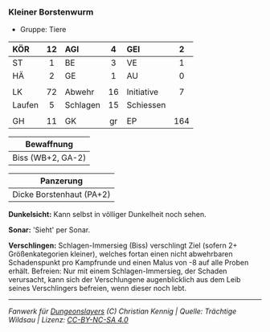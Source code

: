 ### Kleiner Borstenwurm

- Gruppe: Tiere

| KÖR    | 12  | AGI      |  4  | GEI        |  2  |
| :----- | :-: | :------- | :-: | :--------- | :-: |
| ST     |  1  | BE       |  3  | VE         |  1  |
| HÄ     |  2  | GE       |  1  | AU         |  0  |
|        |     |          |     |            |     |
| LK     | 72  | Abwehr   | 16  | Initiative |  7  |
| Laufen |  5  | Schlagen | 15  | Schiessen  |     |
|        |     |          |     |            |     |
| GH     | 11  | GK       | gr  | EP         | 164 |

|    Bewaffnung     |
| :---------------: |
| Biss (WB+2, GA-2) |

|        Panzerung         |
| :----------------------: |
| Dicke Borstenhaut (PA+2) |

**Dunkelsicht:** Kann selbst in völliger Dunkelheit noch sehen.

**Sonar:** 'Sieht' per Sonar.

**Verschlingen:** Schlagen-Immersieg (Biss) verschlingt Ziel (sofern 2+ Größenkategorien kleiner), welches fortan einen nicht abwehrbaren Schadenspunkt pro Kampfrunde und einen Malus von -8 auf alle Proben erhält. Befreien: Nur mit einem Schlagen-Immersieg, der Schaden verursacht, kann sich der Verschlungene augenblicklich aus dem Leib seines Verschlingers befreien, wenn dieser noch lebt.

---

_Fanwerk für [Dungeonslayers](https://www.dungeonslayers.net/) (C) Christian Kennig | Quelle: Trächtige Wildsau | Lizenz: [CC-BY-NC-SA 4.0](https://creativecommons.org/licenses/by-nc-sa/4.0/deed.de)_
